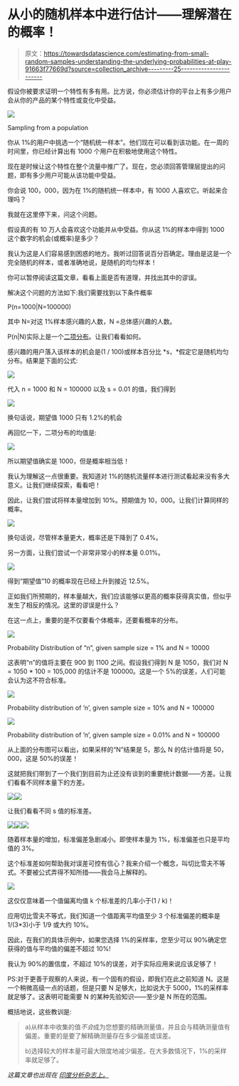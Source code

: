 # 从小的随机样本中进行估计——理解潜在的概率！

> 原文：<https://towardsdatascience.com/estimating-from-small-random-samples-understanding-the-underlying-probabilities-at-play-91663f77669d?source=collection_archive---------25----------------------->

假设你被要求证明一个特性有多有用。比方说，你必须估计你的平台上有多少用户会从你的产品的某个特性或变化中受益。

![](img/f7002448434daee9409418255111894c.png)

Sampling from a population

你从 1%的用户中挑选一个“随机统一样本”。他们现在可以看到该功能。在一周的时间里，你已经计算出有 1000 个用户在积极地使用这个特性。

现在是时候让这个特性在整个流量中推广了。现在，您必须回答管理层提出的问题，即有多少用户可能从该功能中受益。

你会说 100，000，因为在 1%的随机统一样本中，有 1000 人喜欢它。听起来合理吗？

我就在这里停下来，问这个问题。

假设真的有 10 万人会喜欢这个功能并从中受益。你从这 1%的样本中得到 1000 这个数字的机会(或概率)是多少？

我认为这是人们容易感到困惑的地方。我听过回答说百分百确定。理由是这是一个完全随机的样本，或者准确地说，是随机的均匀样本！

你可以暂停阅读这篇文章，看看上面是否有道理，并找出其中的谬误。

解决这个问题的方法如下:我们需要找到以下条件概率

P(n=1000|N=100000)

其中 N=对这 1%样本感兴趣的人数，N =总体感兴趣的人数。

P(n|N)实际上是一个[二项分布](https://www.khanacademy.org/math/statistics-probability/random-variables-stats-library/binomial-random-variables/v/binomial-distribution)。让我们看看如何。

感兴趣的用户落入该样本的机会是(1 / 100)或样本百分比 *s，*假定它是随机均匀分布。结果是下面的公式:

![](img/73b1d1e3a24d3bb9677e38cf8aee3564.png)

代入 n = 1000 和 N = 100000 以及 s = 0.01 的值，我们得到

![](img/7b127214b2b604f7654972fda539e06a.png)

换句话说，期望值 1000 只有 1.2%的机会

再回忆一下，二项分布的均值是:

![](img/195e313448d060206dacb977d57cca2c.png)

所以期望值确实是 1000，但是概率相当低！

我认为理解这一点很重要。我知道对 1%的随机流量样本进行测试看起来没有多大意义。让我们继续探索，看看吧！

因此，让我们尝试将样本量增加到 10%。预期值为 10，000。让我们计算同样的概率。

![](img/ac6c1c96d856035e30474ed9138b26c9.png)

换句话说，尽管样本量更大，概率还是下降到了 0.4%。

另一方面，让我们尝试一个非常非常小的样本量 0.01%。

![](img/29d7878c45f51ff5f5bdab8b5a54b3e8.png)

得到“期望值”10 的概率现在已经上升到接近 12.5%。

正如我们所预期的，样本量越大，我们应该能够以更高的概率获得真实值，但似乎发生了相反的情况。这里的谬误是什么？

在这一点上，重要的是不仅要看个体概率，还要看概率的分布。

![](img/b45bdc5b837faadeb9588c40f30fa28d.png)

Probability Distribution of “n”, given sample size = 1% and N = 10000

这表明“n”的值将主要在 900 到 1100 之间。假设我们得到 N 是 1050，我们对 N = 1050 * 100 = 105,000 的估计不是 100000。这是一个 5%的误差，人们可能会认为这不符合标准。

![](img/88e6fc05de37e0af6b382f4d5fa6a5a9.png)

Probability distribution of ’n’, given sample size = 10% and N = 100000

![](img/5db0c2b509cfaf3be63fa145f7ee5acc.png)

Probability distribution of ’n’, given sample size = 0.01% and N = 100000

从上面的分布图可以看出，如果采样的“N”结果是 5，那么 N 的估计值将是 50，000，这是 50%的误差！

这就把我们带到了一个我们到目前为止还没有谈到的重要统计数据——方差。让我们看看不同样本量下的方差。

![](img/7e768f0553ca44f8d43ab0d46059bbae.png)![](img/7871b92c858c33cd34421b4a293b5722.png)

让我们看看不同 s 值的标准差。

![](img/6572df068c73c99ce615e0fbd348e3f0.png)![](img/465fc9a40b9158fecbfce60fd6708109.png)![](img/e228de31d7eb1c6e7655d53c321b37ae.png)

随着样本量的增加，标准偏差急剧减小。即使样本量为 1%，标准偏差也只是平均值的 3%。

这个标准差如何帮助我对误差可控有信心？我来介绍一个概念，叫切比雪夫不等式。不要被公式弄得不知所措——我会马上解释的。

![](img/64ad25f9ab494fb1bc57865df0c888bd.png)

这仅仅意味着一个值偏离均值 k 个标准差的几率小于(1 / k)！

应用切比雪夫不等式，我们知道一个值距离平均值至少 3 个标准偏差的概率是 1/(3*3)小于 1/9 或大约 10%。

因此，在我们的具体示例中，如果您选择 1%的采样率，您至少可以 90%确定您获得的值与平均值的偏差不超过 10%!

我认为 90%的置信度，不超过 10%的误差，对于实际应用来说应该足够了！

PS:对于更善于观察的人来说，有一个固有的假设，即我们在此之前知道 N。这是一个稍微高级一点的话题，但是只要 N 足够大，比如说大于 5000，1%的采样率就足够了。这表明可能需要 N 的某种先验知识——至少是 N 所在的范围。

概括地说，这些教训是:

> a)从样本中收集的值*不会*成为您想要的精确测量值，并且会与精确测量值有偏差。重要的是要了解精确测量存在多少偏差或误差。
> 
> b)选择较大的样本量可最大限度地减少偏差。在大多数情况下，1%的采样率就足够了。

*这篇文章也出现在* [*印度分析杂志上。*](https://analyticsindiamag.com/small-vs-random-samples-understanding-underlying-probability/)